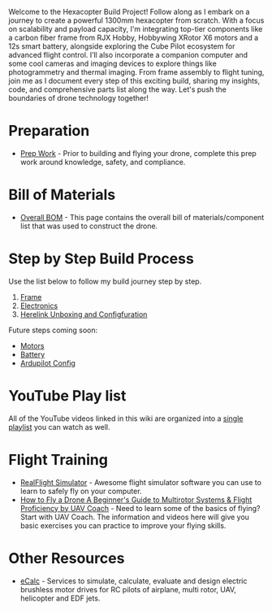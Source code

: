 Welcome to the Hexacopter Build Project! Follow along as I embark on a journey to create a powerful 1300mm hexacopter from scratch. With a focus on scalability and payload capacity, I'm integrating top-tier components like a carbon fiber frame from RJX Hobby, Hobbywing XRotor X6 motors and a 12s smart battery, alongside exploring the Cube Pilot ecosystem for advanced flight control. I’ll also incorporate a companion computer and some cool cameras and imaging devices to explore things like photogrammetry and thermal imaging. From frame assembly to flight tuning, join me as I document every step of this exciting build, sharing my insights, code, and comprehensive parts list along the way. Let's push the boundaries of drone technology together!


# Preparation
- [Prep Work](Preparation/Preparation.md) - Prior to building and flying your drone, complete this prep work around knowledge, safety, and compliance.

# Bill of Materials
- [Overall BOM](0-Bill-of-Materials/Bill-of-Materials.md) - This page contains the overall bill of materials/component list that was used to construct the drone.

# Step by Step Build Process
Use the list below to follow my build journey step by step.
1. [Frame](1-Frame/Frame.md)
1. [Electronics](2-Electronics-Inventory/Electronics-Inventory.md)
1. [Herelink Unboxing and Configfuration](3-Herelink-Initial-Config/Herelink-Initial-Config.md)

Future steps coming soon:
- [Motors](Motors/Motors.md)
- [Battery](Battery.md)
- [Ardupilot Config](Arudpilot.md)

# YouTube Play list
All of the YouTube videos linked in this wiki are organized into a [single playlist](https://www.youtube.com/playlist?list=PLT3XAJfSsN4FFodHkPWbuXHesVJ0ILG6v) you can watch as well.

# Flight Training
- [RealFlight Simulator](https://www.realflight.com/) - Awesome flight simulator software you can use to learn to safely fly on your computer.
- [How to Fly a Drone A Beginner's Guide to Multirotor Systems & Flight Proficiency by UAV Coach](https://uavcoach.com/how-to-fly-a-quadcopter-guide/) - Need to learn some of the basics of flying? Start with UAV Coach. The information and videos here will give you basic exercises you can practice to improve your flying skills.

# Other Resources
- [eCalc](https://ecalc.ch/) - Services to simulate, calculate, evaluate and design electric brushless motor drives for RC pilots of airplane, multi rotor, UAV, helicopter and EDF jets.
